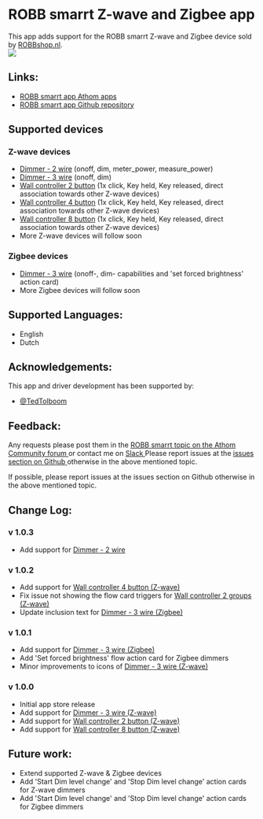 # ROBB smarrt Z-wave and Zigbee app

This app adds support for the ROBB smarrt Z-wave and Zigbee device sold by [ROBBshop.nl](https://www.robbshop.nl/manufacturers/robb-smarrt).  
<a href="https://www.robbshop.nl/manufacturers/robb-smarrt">
  <img src="https://raw.githubusercontent.com/ROBB-smarrt/nl.ROBBshop.ROBB-smarrt/master/assets/images/small.png">
</a>  

## Links:
* [ROBB smarrt app Athom apps ](https://apps.athom.com/app/nl.ROBBshop.ROBB-smarrt)
* [ROBB smarrt app Github repository ](https://github.com/ROBB-smarrt/nl.ROBBshop.ROBB-smarrt)

## Supported devices

### Z-wave devices
* [Dimmer - 2 wire](https://www.robbshop.nl/inbouwdimmer-zwave-2-draads-robb-smarrt) (onoff, dim, meter_power, measure_power)
* [Dimmer - 3 wire](https://www.robbshop.nl/inbouwdimmer-zwave-3-draads-robb-smarrt) (onoff, dim)
* [Wall controller 2 button](https://www.robbshop.nl/wandzender-2v-z-wave-robb-smarrt) (1x click, Key held, Key released, direct association towards other Z-wave devices)
* [Wall controller 4 button](https://www.robbshop.nl/wandzender-4v-z-wave-robb-smarrt) (1x click, Key held, Key released, direct association towards other Z-wave devices)   
* [Wall controller 8 button](https://www.robbshop.nl/wandzender-8v-z-wave-robb-smarrt) (1x click, Key held, Key released, direct association towards other Z-wave devices)
* More Z-wave devices will follow soon

### Zigbee devices
* [Dimmer - 3 wire](https://www.robbshop.nl/inbouwdimmer-zigbee-robb-smarrt) (onoff-, dim- capabilities and 'set forced brightness' action card)
* More Zigbee devices will follow soon

## Supported Languages:
* English
* Dutch

## Acknowledgements:

This app and driver development has been supported by:

* [@TedTolboom](https://forum.athom.com/profile/TedTolboom)

## Feedback:

Any requests please post them in the [ROBB smarrt topic on the Athom Community forum ](https://community.athom.com/t/156/) or contact me on [Slack ](https://athomcommunity.slack.com/team/tedtolboom)
Please report issues at the [issues section on Github ](https://github.com/ROBB-smarrt/nl.ROBBshop.ROBB-smarrt/issues) otherwise in the above mentioned topic.

If possible, please report issues at the issues section on Github otherwise in the above mentioned topic.

## Change Log:

### v 1.0.3
* Add support for [Dimmer - 2 wire](https://www.robbshop.nl/inbouwdimmer-zwave-2-draads-robb-smarrt)     

### v 1.0.2
* Add support for [Wall controller 4 button (Z-wave)](https://www.robbshop.nl/wandzender-4v-z-wave-robb-smarrt)  
* Fix issue not showing the flow card triggers for [Wall controller 2 groups (Z-wave)](https://www.robbshop.nl/wandzender-2v-z-wave-robb-smarrt)  
* Update inclusion text for [Dimmer - 3 wire (Zigbee)](https://www.robbshop.nl/inbouwdimmer-zigbee-robb-smarrt)       

### v 1.0.1
* Add support for [Dimmer - 3 wire (Zigbee)](https://www.robbshop.nl/inbouwdimmer-zigbee-robb-smarrt)   
* Add 'Set forced brightness' flow action card for Zigbee dimmers   
* Minor improvements to icons of [Dimmer - 3 wire (Z-wave)](https://www.robbshop.nl/inbouwdimmer-zwave-3-draads-robb-smarrt)   

### v 1.0.0
* Initial app store release
* Add support for [Dimmer - 3 wire (Z-wave)](https://www.robbshop.nl/inbouwdimmer-zwave-3-draads-robb-smarrt)   
* Add support for [Wall controller 2 button (Z-wave)](https://www.robbshop.nl/wandzender-2v-z-wave-robb-smarrt)  
* Add support for [Wall controller 8 button (Z-wave)](https://www.robbshop.nl/wandzender-8v-z-wave-robb-smarrt)    

## Future work:
* Extend supported Z-wave & Zigbee devices   
* Add 'Start Dim level change' and 'Stop Dim level change' action cards for Z-wave dimmers   
* Add 'Start Dim level change' and 'Stop Dim level change' action cards for Zigbee dimmers
